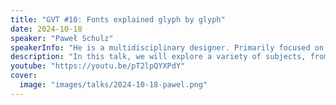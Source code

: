 ```yaml
---
title: "GVT #10: Fonts explained glyph by glyph"
date: 2024-10-18
speaker: "Paweł Schulz"
speakerInfo: "He is a multidisciplinary designer. Primarily focused on Brand design and Typeface design. During his freelance career, he worked with brands such as EA Sports and World of Tanks. Paweł Graduated with a Masters degree in typeface design from the University of Reading. In 2023, he received the prestigious Type Directors Club award for his graduation typeface Esja. Paweł is a member of the HS3 community, helping with a variety of design tasks over the years. He is a coding enthusiast and passionate gamer, often geeking out over Magic The Gathering."
description: "In this talk, we will explore a variety of subjects, from the rich and often complex world of fonts from history, technology, current formats, and language support to licensing. You will learn what to look for when choosing a typeface from a small indie game to a large multinational AAA perspective."
youtube: "https://youtu.be/pT2lpQYXPdY"
cover:
  image: "images/talks/2024-10-18-pawel.png"
---
```

